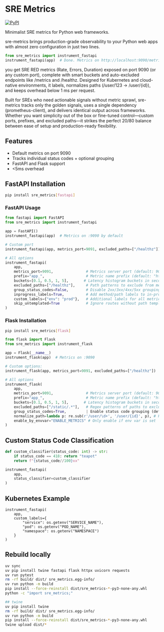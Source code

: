 # SRE Metrics

[![PyPI](https://img.shields.io/pypi/v/sre-metrics)](https://pypi.org/project/sre-metrics/)

Minimalist SRE metrics for Python web frameworks.

sre-metrics brings production-grade observability to your Python web apps with almost zero configuration in just two lines.

```python
from sre_metrics import instrument_fastapi
instrument_fastapi(app)  # Done. Metrics on http://localhost:9090/metrics
```

you get SRE RED metrics (Rate, Errors, Duration) exposed on port 9090 (or any custom port), complete with smart buckets and auto-excluded endpoints like /metrics and /healthz. Designed for Kubernetes and cloud-native environments, it labels, normalizes paths (/user/123 → /user/{id}), and keeps overhead below 1 ms per request.

Built for SREs who need actionable signals without metric sprawl, sre-metrics tracks only the golden signals, uses a single dependency (prometheus-client), and delivers identical output across frameworks. Whether you want simplicity out of the box or fine-tuned control—custom ports, prefixes, and excluded paths—it strikes the perfect 20/80 balance between ease of setup and production-ready flexibility.

## Features

- Default metrics on port 9090
- Tracks individual status codes + optional grouping
- FastAPI and Flask support
- <5ms overhead

## FastAPI Installation

```bash
pip install sre_metrics[fastapi]

```

### FastAPI Usage

```python
from fastapi import FastAPI
from sre_metrics import instrument_fastapi

app = FastAPI()
instrument_fastapi(app)  # Metrics on :9090 by default

# Custom port
instrument_fastapi(app, metrics_port=9091, excluded_paths=["/healthz"])

# All options
instrument_fastapi(
    app,
    metrics_port=9091,               # Metrics server port (default: 9090)
    prefix="app_",                   # Metric name prefix (default: "http_")
    buckets=[0.1, 0.5, 1, 5],       # Latency histogram buckets in seconds
    excluded_paths=["/healthz"],     # Path patterns to exclude from metrics
    group_status_codes=False,        # Disable 2xx/3xx/4xx/5xx grouping
    inprogress_labels=True,          # Add method/path labels to in-progress gauge
    custom_labels={"env": "prod"},   # Additional labels for all metrics
    skip_untemplated=True            # Ignore routes without path templates
)

```


### Flask Installation

```bash
pip install sre_metrics[flask]
```

```python
from flask import Flask
from sre_metrics import instrument_flask

app = Flask(__name__)
instrument_flask(app)  # Metrics on :9090

# Custom options:
instrument_flask(app, metrics_port=9091, excluded_paths=["/healthz"])

# All options
instrument_flask(
    app,
    metrics_port=9091,               # Metrics server port (default: 9090)
    prefix="app_",                   # Metric name prefix (default: "http_")
    buckets=[0.1, 0.5, 1, 5],       # Latency histogram buckets in seconds
    excluded_paths=["/static/.*"],   # Regex patterns of paths to exclude
    group_status_codes=True,         | Enable status code grouping (default)
    normalize_path=lambda p: re.sub(r'/user/\d+', '/user/{id}', p), # Path normalization
    enable_by_envvar="ENABLE_METRICS" # Only enable if env var is set
)

```

## Custom Status Code Classification

```python
def custom_classifier(status_code: int) -> str:
    if status_code == 418: return "teapot"
    return f"{status_code//100}xx"

instrument_fastapi(
    app,
    status_classifier=custom_classifier
)

```

## Kubernetes Example

```
instrument_fastapi(
    app,
    custom_labels={
        "service": os.getenv("SERVICE_NAME"),
        "pod": os.getenv("POD_NAME"),
        "namespace": os.getenv("NAMESPACE")
    }
)

```

## Rebuild locally

```bash
uv sync
uv pip install twine fastapi flask httpx uvicorn requests
uv run pytest
rm -rf build/ dist/ sre_metrics.egg-info/
uv run python -m build
pip install --force-reinstall dist/sre_metrics-*-py3-none-any.whl
python -c "import sre_metrics;"

## twine
uv pip install twine
rm -rf build/ dist/ sre_metrics.egg-info/
uv run python -m build
pip install --force-reinstall dist/sre_metrics-*-py3-none-any.whl
twine upload dist/*
```
